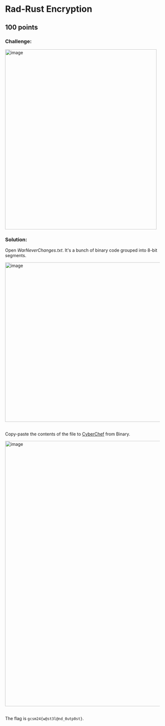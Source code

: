 # Rad-Rust Encryption
## 100 points
### Challenge:
<img width="493" height="585" alt="image" src="https://github.com/user-attachments/assets/af070680-d37c-4787-9c02-6e39886ee3ad" />

### Solution:
Open *WarNeverChanges.txt*. It's a bunch of binary code grouped into 8-bit segments.

<img width="678" height="518" alt="image" src="https://github.com/user-attachments/assets/7cb40881-0c85-44a9-a417-f0a74edc9cca" />

</br>Copy-paste the contents of the file to [CyberChef](https://gchq.github.io/CyberChef/) from Binary.

<img width="1909" height="862" alt="image" src="https://github.com/user-attachments/assets/cb2dd89e-9e9b-4ca3-9921-7710c7f62b2c" />

</br>The flag is `gcsm24{w@st3l@nd_0utp0st}`.
